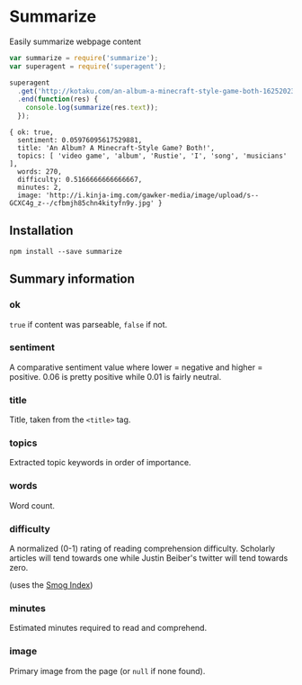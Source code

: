 # Summarize

Easily summarize webpage content

```js
var summarize = require('summarize');
var superagent = require('superagent');

superagent
  .get('http://kotaku.com/an-album-a-minecraft-style-game-both-1625202335')
  .end(function(res) {
    console.log(summarize(res.text));
  });
```

```
{ ok: true,
  sentiment: 0.05976095617529881,
  title: 'An Album? A Minecraft-Style Game? Both!',
  topics: [ 'video game', 'album', 'Rustie', 'I', 'song', 'musicians' ],
  words: 270,
  difficulty: 0.5166666666666667,
  minutes: 2,
  image: 'http://i.kinja-img.com/gawker-media/image/upload/s--GCXC4g_z--/cfbmjh85chn4kityfn9y.jpg' }
```

## Installation

```
npm install --save summarize
```

## Summary information

### ok

`true` if content was parseable, `false` if not.

### sentiment

A comparative sentiment value where lower = negative and
higher = positive. 0.06 is pretty positive while 0.01 is fairly neutral.

### title

Title, taken from the `<title>` tag.

### topics

Extracted topic keywords in order of importance.

### words

Word count.

### difficulty

A normalized (0-1) rating of reading comprehension difficulty.
Scholarly articles will tend towards one while Justin Beiber's
twitter will tend towards zero.

(uses the [Smog Index](http://en.wikipedia.org/wiki/SMOG))

### minutes

Estimated minutes required to read and comprehend.

### image

Primary image from the page (or `null` if none found).
